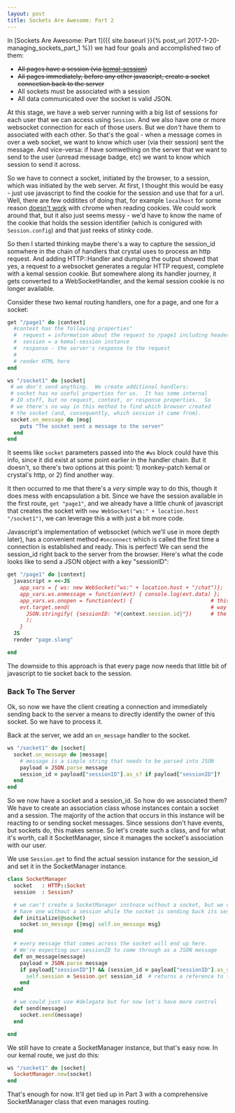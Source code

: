 ```yaml
---
layout: post
title: Sockets Are Awesome: Part 2
---
```

In [Sockets Are Awesome: Part 1]({{ site.baseurl }}{% post_url 2017-1-20-managing_sockets_part_1 %})
we had four goals and accomplished two of them:

* ~~All pages have a session (via [kemal-session](https://github.com/kemalcr/kemal-session))~~
* ~~All pages immediately, before any other javascript, create a socket connection back to the server~~
* All sockets must be associated with a session
* All data communicated over the socket is valid JSON.

At this stage, we have a web server running with a big list of sessions for each user that we can access
using `Session`. And we also have one or more websocket connection for each of those users.  But
we _don't_ have them to associated with each other.  So that's the goal - when a message comes in over
a web socket, we want to know which user (via their session) sent the message.  And vice-versa:  if
have somwething on the server that we want to send to the user (unread message badge, etc) we
want to know which session to send it across.

So we have to connect a socket, initiated by the browser, to a session, which was initiated by the
web server.  At first, I thought this would be easy - just use javascript to find the cookie
for the session and use that for a url.  Well, there are few odditites of doing that, for example
`localhost` for some reason [doesn't work](http://stackoverflow.com/questions/1134290/cookies-on-localhost-with-explicit-domain)
with chrome when reading cookies.  We could work around that, but it also just seems messy -
we'd have to know the name of the cookie that holds the session identifier (which is conigured
with `Session.config`) and that just reeks of stinky code.

So then I started thinking maybe there's a way to capture the session_id somwhere in the chain
of handlers that crystal uses to process an http request.  And adding HTTP::Handler and dumping
the output showed that yes, a request to a websocket generates a regular HTTP request, complete
with a kemal session cookie.  But somewhere along its handler journey, it gets converted to 
a WebSocketHandler, and the kemal session cookie is no longer available.  

Consider these two kemal routing handlers, one for a page, and one for a socket:

```ruby
get "/page1" do |context|
  #context has the following properties"
  #  request = information about the request to /page1 including headers, cookies, etc.
  #  session = a kemal-session instance
  #  response - the server's response to the request
  #
  # render HTML here
end

ws "/socket1" do |socket|
 # we don't send anything.  We create additional handlers:
 # socket has no useful properties for us.  It has some internal 
 # IO stuff, but no request, context, or response properties.  So 
 # we there's no way in this method to find which browser created
 # the socket (and, consequently, which session it came from).
 socket.on_message do |msg|
    puts "The socket sent a message to the server"
  end
end
```

It seems like `socket` parameters passed into the `#ws` block could have this info, since
it did exist at some point earlier in the handler chain.  But it doesn't, so there's two options
at this point:  1) monkey-patch kemal or crystal's http, or 2) find another way.

It then occurred to me that there's a _very_ simple way to do this, though it does mess with
encapsulation a bit.  Since we have the session available in the first route, `get "page1"`, 
and we already have a little chunk of javascript that creates the socket with 
`new WebSocket("ws:" + location.host "/socket1")`, we can leverage this a with just a bit more code.

Javascript's implementation of websocket (which we'll use in more depth later), has a convenient
method `#onconnect` which is called the first time a connection is established and ready.  This 
is perfect!  We can send the session_id right back to the server from the browser.  Here's what the code looks
like to send a JSON object with a key "sessionID":

```ruby
get "/page1" do |context|
  javascript = <<-JS
    app_vars = { ws: new WebSocket("ws:" + location.host + "/chat")};
    app_vars.ws.onmessage = function(evt) { console.log(evt.data) };
    app_vars.ws.onopen = function(evt) {                         # this is our
    evt.target.send(                                             # way to send back
      JSON.stringify( {sessionID: "#{context.session.id}"})      # the sessionID.
      );
    }
  JS
  render "page.slang"

end
```
The downside to this approach is that every page now needs that little bit of javascript to tie
socket back to the session.

### Back To The Server

Ok, so now we have the client creating a connection and immediately sending back to the server 
a means to directly identify the owner of this socket.  So we have to process it.

Back at the server, we add an `on_message` handler to the socket. 

```ruby
ws "/socket1" do |socket|
  socket.on_message do |message|
    # message is a simple string that needs to be parsed into JSON
    payload = JSON.parse message
    session_id = payload["sessionID"].as_s? if payload["sessionID"]?
  end
end

```

So we now have a socket and a session_id.  So how do we associated them?  We have to create
an association class whose instances contain a socket and a session.  The majority of the action
that occurs in this instance will be reacting to or sending socket messages.   Since sessions
don't have events, but sockets do, this makes sense.  So let's create such a class, and for
what it's worth, call it SocketManager, since it manages the socket's association with our user.

We use `Session.get` to find the actual session instance for the session_id and set it in the
SocketManager instance.

```ruby
class SocketManager
  socket   : HTTP::Socket
  session  : Session?

  # we can't create a SocketManager instnace without a socket, but we can
  # have one without a session while the socket is sending back its session_id.
  def initialize(@socket)
    socket.on_message {|msg| self.on_message msg}
  end

  # every message that comes across the socket will end up here.
  # We're expecting our sessionID to come through as a JSON message
  def on_message(message)
    payload = JSON.parse message
    if payload["sessionID"]? && (session_id = payload["sessionID"].as_s?)
      self.session = Session.get session_id  # returns a reference to the instantiated session
    end
  end

  # we could just use #delegate but for now let's have more control
  def send(message)
    socket.send(message)
  end

end
```

We still have to create a SocketManager instance, but that's easy now. In our kemal route, we just
do this:

```ruby
ws "/socket1" do |socket|
  SocketManager.new(socket)
end
```

That's enough for now.  It'll get tied up in Part 3 with a comprehensive SocketManager class that
even manages routing.
